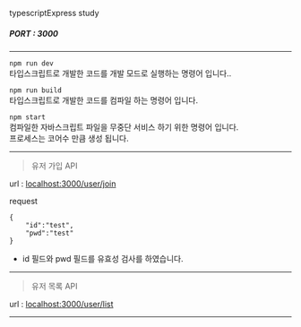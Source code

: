 typescriptExpress study
##### PORT : 3000

---

`npm run dev`  
타입스크립트로 개발한 코드를 개발 모드로 실행하는 명령어 입니다..

`npm run build`  
타입스크립트로 개발한 코드를 컴파일 하는 명령어 입니다.

`npm start`  
컴파일한 자바스크립트 파일을 무중단 서비스 하기 위한 명령어 입니다.  
프로세스는 코어수 만큼 생성 됩니다.

---

> 유저 가입 API

url : [localhost:3000/user/join](localhost:3000/user/join)

request

```
{
    "id":"test",
    "pwd":"test"
}
```

-   id 필드와 pwd 필드를 유효성 검사를 하였습니다.

---

> 유저 목록 API

url : [localhost:3000/user/list](localhost:3000/user/list)

---

